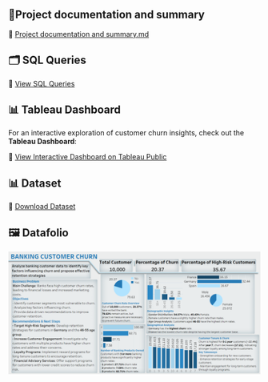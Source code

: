 ## 📄Project documentation and summary

🔗 [Project documentation and summary.md](https://github.com/batoul5/Banking-Customer-Churn-Analysis/blob/main/Project%20documentation%20and%20summary.md)
  
## 🗂 SQL Queries  
🔗 [View SQL Queries](https://github.com/batoul5/Banking-Customer-Churn-Analysis/blob/main/ChurnQueries.sql)

## 📊 Tableau Dashboard  
For an interactive exploration of customer churn insights, check out the **Tableau Dashboard**:

🔗 [View Interactive Dashboard on Tableau Public](https://public.tableau.com/views/ChurnTableau/CustomerOverviewDashboard?:language=en-US&:sid=&:redirect=auth&:display_count=n&:origin=viz_share_link)

## 📊 Dataset  
🔗 [Download Dataset](https://github.com/batoul5/Banking-Customer-Churn-Analysis/blob/main/Churn_Modelling_202502231948.sql)  

## 🖼 Datafolio
![Datafolio Preview](Datafolio.png)  

